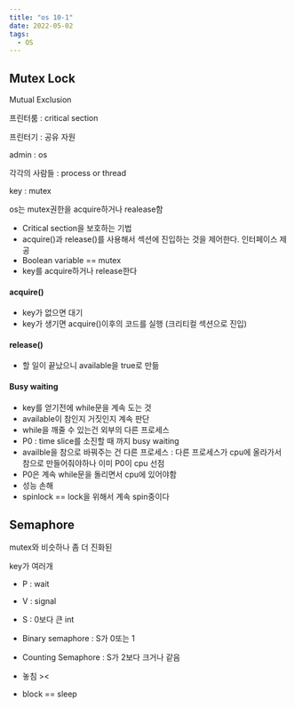 ```yaml
---
title: "os 10-1"
date: 2022-05-02
tags:
  - OS
---
```


## Mutex Lock

Mutual Exclusion

프린터룸 : critical section

프린터기 : 공유 자원

admin : os

각각의 사람들 : process or thread

key : mutex

os는 mutex권한을 acquire하거나 realease함

- Critical section을 보호하는 기법
- acquire()과 release()를 사용해서 섹션에 진입하는 것을 제어한다. 인터페이스 제공
- Boolean variable == mutex
- key를 acquire하거나 release한다

#### acquire()

- key가 없으면 대기
- key가 생기면 acquire()이후의 코드를 실행 (크리티컬 섹션으로 진입)

#### release()

- 할 일이 끝났으니 available을 true로 만듦

#### Busy waiting

- key를 얻기전에 while문을 계속 도는 것
- available이 참인지 거짓인지 계속 판단
- while을 깨줄 수 있는건 외부의 다른 프로세스
- P0 : time slice를 소진할 때 까지 busy waiting
- availble을 참으로 바꿔주는 건 다른 프로세스 : 다른 프로세스가 cpu에 올라가서 참으로 만들어줘야하나 이미 P0이 cpu 선점
- P0은 계속 while문을 돌리면서 cpu에 있어야함
- 성능 손해
- spinlock == lock을 위해서 계속 spin중이다

## Semaphore

mutex와 비슷하나 좀 더 진화된

key가 여러개

- P : wait
- V : signal
- S : 0보다 큰 int
- Binary semaphore : S가 0또는 1
- Counting Semaphore : S가 2보다 크거나 같음
- 놓침 ><

- block == sleep
